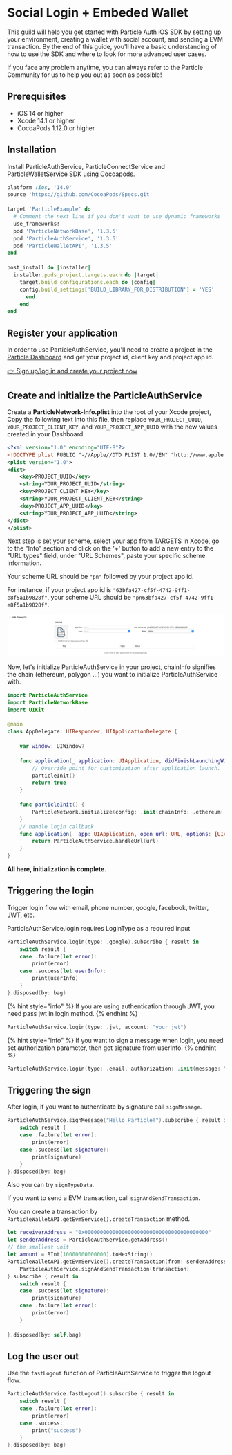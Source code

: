 # Social Login + Embeded Wallet

This guild will help you get started with Particle Auth iOS SDK by setting up your environment, creating a wallet with social account, and sending a EVM transaction. By the end of this guide, you'll have a basic understanding of how to use the SDK and where to look for more advanced user cases.

If you face any problem anytime, you can always refer to the Particle[ ](https://github.com/Web3Auth/Web3Auth/discussions)Community for us to help you out as soon as possible!

## Prerequisites <a href="#prerequisites" id="prerequisites"></a>

* iOS 14 or higher
* Xcode 14.1 or higher
* CocoaPods 1.12.0 or higher

## Installation

Install ParticleAuthService, ParticleConnectService and ParticleWalletService SDK using Cocoapods.

```ruby
platform :ios, '14.0'
source 'https://github.com/CocoaPods/Specs.git'

target 'ParticleExample' do
  # Comment the next line if you don't want to use dynamic frameworks
  use_frameworks!
  pod 'ParticleNetworkBase', '1.3.5'
  pod 'ParticleAuthService', '1.3.5'
  pod 'ParticleWalletAPI', '1.3.5'
end

post_install do |installer|
  installer.pods_project.targets.each do |target|
    target.build_configurations.each do |config|
    config.build_settings['BUILD_LIBRARY_FOR_DISTRIBUTION'] = 'YES'
      end
    end
end

```

## Register your application

In order to use ParticleAuthService, you'll need to create a project in the [Particle Dashboard](../../dashboard/) and get your project id, client key and project app id.

[👉 Sign up/log in and create your project now](https://dashboard.particle.network/#/login)

## Create and initialize the ParticleAuthService

Create a **ParticleNetwork-Info.plist** into the root of your Xcode project, Copy the following text into this file, then replace `YOUR_PROJECT_UUID`, `YOUR_PROJECT_CLIENT_KEY`, and `YOUR_PROJECT_APP_UUID` with the new values created in your Dashboard.

```xml
<?xml version="1.0" encoding="UTF-8"?>
<!DOCTYPE plist PUBLIC "-//Apple//DTD PLIST 1.0//EN" "http://www.apple.com/DTDs/PropertyList-1.0.dtd">
<plist version="1.0">
<dict>
	<key>PROJECT_UUID</key>
	<string>YOUR_PROJECT_UUID</string>
	<key>PROJECT_CLIENT_KEY</key>
	<string>YOUR_PROJECT_CLIENT_KEY</string>
	<key>PROJECT_APP_UUID</key>
	<string>YOUR_PROJECT_APP_UUID</string>
</dict>
</plist>
```

Next step is set your scheme, select your app from TARGETS in Xcode, go to the "Info" section and click on the '+' button to add a new entry to the "URL types" field, under "URL Schemes", paste your specific scheme information.

Your scheme URL should be `"pn"` followed by your project app id.

For instance, if your project app id is `"63bfa427-cf5f-4742-9ff1-e8f5a1b9828f"`, your scheme URL should be `"pn63bfa427-cf5f-4742-9ff1-e8f5a1b9828f"`.

![Config scheme url](<../../../.gitbook/assets/image (1) (2) (1).png>)

Now, let's initialize ParticleAuthService in your project, chainInfo signifies the chain (ethereum, polygon ...) you want to initialize ParticleAuthService with.

```swift
import ParticleAuthService
import ParticleNetworkBase
import UIKit

@main
class AppDelegate: UIResponder, UIApplicationDelegate {

    var window: UIWindow?

    func application(_ application: UIApplication, didFinishLaunchingWithOptions launchOptions: [UIApplication.LaunchOptionsKey: Any]?) -> Bool {
        // Override point for customization after application launch.
        particleInit()
        return true
    }

    func particleInit() {
        ParticleNetwork.initialize(config: .init(chainInfo: .ethereum(.mainnet), devEnv: .debug))
    }
    // handle login callback
    func application(_ app: UIApplication, open url: URL, options: [UIApplication.OpenURLOptionsKey: Any] = [:]) -> Bool {
        return ParticleAuthService.handleUrl(url)
    }
}
```

**All here, initialization is complete.**

## Triggering the login

Trigger login flow with email, phone number, google, facebook, twitter, JWT, etc.

ParticleAuthService.login requires LoginType as a required input

```swift
ParticleAuthService.login(type: .google).subscribe { result in
    switch result {
    case .failure(let error):
        print(error)
    case .success(let userInfo):
        print(userInfo)
    }
}.disposed(by: bag)
```

{% hint style="info" %}
If you are using authentication through JWT, you need pass jwt in login method.
{% endhint %}

```swift
ParticleAuthService.login(type: .jwt, account: "your jwt")
```

{% hint style="info" %}
If  you want to sign a message when login, you need set authorization parameter, then get signature from userInfo.
{% endhint %}

```swift
ParticleAuthService.login(type: .email, authorization: .init(message: "Hello Particle", isUnique: false))
```

## Triggering the sign

After login, if you want to authenticate by signature call `signMessage`.

```swift
ParticleAuthService.signMessage("Hello Particle!").subscribe { result in
    switch result {
    case .failure(let error):
        print(error)
    case .success(let signature):
        print(signature)
    }
}.disposed(by: bag)
```

Also you can try `signTypeData`.

If you want to send a EVM transaction, call `signAndSendTransaction`.

You can create a transaction by `ParticleWalletAPI.getEvmService().createTransaction` method.

```swift
let receiverAddress = "0x0000000000000000000000000000000000000000"
let senderAddress = ParticleAuthService.getAddress()
// the smallest unit
let amount = BInt(10000000000000).toHexString()
ParticleWalletAPI.getEvmService().createTransaction(from: senderAddress, to: receiverAddress, value: amount, data: "0x", gasFeeLevel: .high).flatMap { transaction in
    ParticleAuthService.signAndSendTransaction(transaction)
}.subscribe { result in
    switch result {
    case .success(let signature):
        print(signature)
    case .failure(let error):
        print(error)
    }

}.disposed(by: self.bag)
```

## Log the user out

Use the `fastLogout` function of ParticleAuthService to trigger the logout flow.&#x20;

```swift
ParticleAuthService.fastLogout().subscribe { result in
    switch result {
    case .failure(let error):
        print(error)
    case .success:
        print("success")
    }
}.disposed(by: bag)
```

